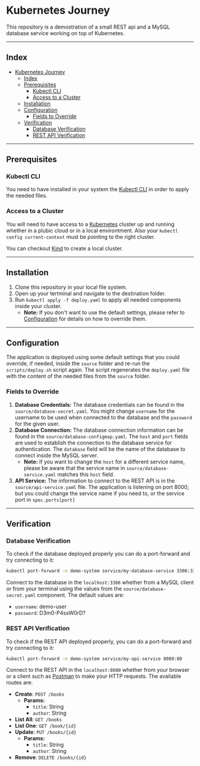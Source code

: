 # Kubernetes Journey

This repository is a demostration of a small REST api and a MySQL database service working on top of Kubernetes.

---
## Index
- [Kubernetes Journey](#kubernetes-journey)
  - [Index](#index)
  - [Prerequisites](#prerequisites)
    - [Kubectl CLI](#kubectl-cli)
    - [Access to a Cluster](#access-to-a-cluster)
  - [Installation](#installation)
  - [Configuration](#configuration)
    - [Fields to Override](#fields-to-override)
  - [Verification](#verification)
    - [Database Verification](#database-verification)
    - [REST API Verification](#rest-api-verification)

---
## Prerequisites

### Kubectl CLI
You need to have installed in your system the [Kubectl CLI](https://kubernetes.io/docs/tasks/tools/#kubectl) in order to apply the needed files. 

### Access to a Cluster
You will need to have access to a [Kubernetes](https://kubernetes.io/) cluster up and running whether in a plubic cloud or in a local environtment. Also your `kubectl config current-context` must be pointing to the right cluster.

You can checkout [Kind](https://kubernetes.io/docs/tasks/tools/#kind) to create a local cluster.

---
## Installation

1. Clone this repository in your local file system.
2. Open up your tertminal and navigate to the destination folder.
3. Run `kubectl apply -f deploy.yaml` to apply all needed components inside your cluster.
   * **Note:** If you don't want to use the default settings, please refer to [Configuration](#configuration) for details on how to override them. 

---
## Configuration

The application is deployed using some default settings that you could override, if needed, inside the `source` folder and re-run the `scripts/deploy.sh` script again. The script regenerates the `deploy.yaml` file with the content of the needed files from the `source` folder.

### Fields to Override
1. **Database Credentials:** The database credentials can be found in the `source/database-secret.yaml`. You might change `username` for the username to be used when connected to the database and the `password` for the given user.
2. **Database Connection:** The database connection information can be found in the `source/database-configmap.yaml`. The `host` and `port` fields are used to establish the connection to the database service for authentication. The `database` field will be the name of the database to connect inside the MySQL server.
   * **Note:** if you want to change the `host` for a different service name, please be aware that the service name in `source/database-service.yaml` matches this `host` field.
3. **API Service:** The information to connect to the REST API is in the `source/api-service.yaml` file. The application is listening on port 8000; but you could change the service name if you need to, or the service port in `spec.ports[port]`

---
## Verification

### Database Verification
To check if the database deployed properly you can do a port-forward and try connecting to it: 

```bash
kubectl port-forward -n demo-system service/my-database-service 3306:3306
```

Connect to the database in the `localhost:3306` whether from a MySQL client or from your terminal using the values from the `source/database-secret.yaml` component. The default values are:
* `username`: demo-user
* `password`: D3m0-P4ssW0rD?

### REST API Verification
To check if the REST API deployed properly, you can do a port-forward and try connecting to it: 

```bash
kubectl port-forward -n demo-system service/my-api-service 8080:80
```

Connect to the REST API in the `localhost:8080` whether from your browser or a client such as [Postman](#) to make your HTTP requests.
The available routes are:

* **Create**: `POST /books`
  * **Params:**
    * `title`: String
    * `author`: String
* **List All**: `GET /books`
* **List One**: `GET /book/{id}`
* **Update**: `PUT /books/{id}`
  * **Params:**
    * `title`: String
    * `author`: String
* **Remove**: `DELETE /books/{id}`